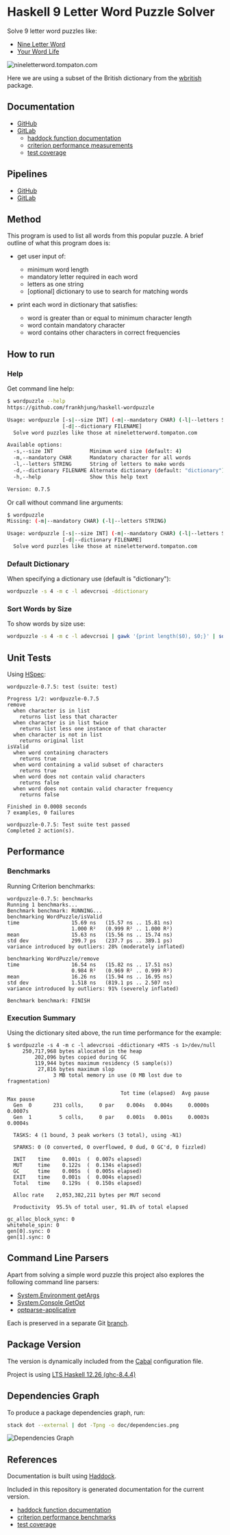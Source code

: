 # Haskell 9 Letter Word Puzzle Solver

Solve 9 letter word puzzles like:

* [Nine Letter Word](http://nineletterword.tompaton.com/adevcrsoi/)
* [Your Word Life](http://www.yourwiselife.com.au/games/9-letter-word/)

![nineletterword.tompaton.com](doc/nineletterword.png)

Here we are using a subset of the British dictionary from the
[wbritish](https://packages.debian.org/sid/text/wbritish) package.


## Documentation

* [GitHub](https://frankhjung.github.io/haskell-wordpuzzle/)
* [GitLab](https://frankhjung1.gitlab.io/haskell-wordpuzzle/)
  * [haddock function documentation](https://frankhjung1.gitlab.io/haskell-wordpuzzle/html/wordpuzzle/index.html)
  * [criterion performance measurements](https://frankhjung1.gitlab.io/haskell-wordpuzzle/benchmark.html)
  * [test coverage](https://frankhjung1.gitlab.io/haskell-wordpuzzle/hpc/wordpuzzle/test/hpc_index.html)


## Pipelines

* [GitHub](https://github.com/frankhjung/haskell-wordpuzzle/actions)
* [GitLab](https://gitlab.com/frankhjung1/haskell-wordpuzzle/pipelines)


## Method

This program is used to list all words from this popular puzzle.
A brief outline of what this program does is:

* get user input of:
  * minimum word length
  * mandatory letter required in each word
  * letters as one string
  * [optional] dictionary to use to search for matching words

* print each word in dictionary that satisfies:
  * word is greater than or equal to minimum character length
  * word contain mandatory character
  * word contains other characters in correct frequencies


## How to run

### Help

Get command line help:

```bash
$ wordpuzzle --help
https://github.com/frankhjung/haskell-wordpuzzle

Usage: wordpuzzle [-s|--size INT] (-m|--mandatory CHAR) (-l|--letters STRING)
                  [-d|--dictionary FILENAME]
  Solve word puzzles like those at nineletterword.tompaton.com

Available options:
  -s,--size INT            Minimum word size (default: 4)
  -m,--mandatory CHAR      Mandatory character for all words
  -l,--letters STRING      String of letters to make words
  -d,--dictionary FILENAME Alternate dictionary (default: "dictionary")
  -h,--help                Show this help text

Version: 0.7.5
```

Or call without command line arguments:

```bash
$ wordpuzzle
Missing: (-m|--mandatory CHAR) (-l|--letters STRING)

Usage: wordpuzzle [-s|--size INT] (-m|--mandatory CHAR) (-l|--letters STRING)
                  [-d|--dictionary FILENAME]
  Solve word puzzles like those at nineletterword.tompaton.com
```

### Default Dictionary

When specifying a dictionary use (default is "dictionary"):

```bash
wordpuzzle -s 4 -m c -l adevcrsoi -ddictionary
```

### Sort Words by Size

To show words by size use:

```bash
wordpuzzle -s 4 -m c -l adevcrsoi | gawk '{print length($0), $0;}' | sort -r
```


## Unit Tests

Using [HSpec](https://hspec.github.io/):

```text
wordpuzzle-0.7.5: test (suite: test)
            
Progress 1/2: wordpuzzle-0.7.5
remove
  when character is in list
    returns list less that character
  when character is in list twice
    returns list less one instance of that character
  when character is not in list
    returns original list
isValid
  when word containing characters
    returns true
  when word containing a valid subset of characters
    returns true
  when word does not contain valid characters
    returns false
  when word does not contain valid character frequency
    returns false

Finished in 0.0008 seconds
7 examples, 0 failures
                              
wordpuzzle-0.7.5: Test suite test passed
Completed 2 action(s).
```


## Performance

### Benchmarks

Running Criterion benchmarks:

```text
wordpuzzle-0.7.5: benchmarks
Running 1 benchmarks...       
Benchmark benchmark: RUNNING...
benchmarking WordPuzzle/isValid
time                 15.69 ns   (15.57 ns .. 15.81 ns)
                     1.000 R²   (0.999 R² .. 1.000 R²)
mean                 15.63 ns   (15.56 ns .. 15.74 ns)
std dev              299.7 ps   (237.7 ps .. 389.1 ps)
variance introduced by outliers: 28% (moderately inflated)
                              
benchmarking WordPuzzle/remove
time                 16.54 ns   (15.82 ns .. 17.51 ns)
                     0.984 R²   (0.969 R² .. 0.999 R²)
mean                 16.26 ns   (15.94 ns .. 16.95 ns)
std dev              1.518 ns   (819.1 ps .. 2.507 ns)
variance introduced by outliers: 91% (severely inflated)
                              
Benchmark benchmark: FINISH   
```

### Execution Summary

Using the dictionary sited above, the run time performance for the example:

```text
$ wordpuzzle -s 4 -m c -l adevcrsoi -ddictionary +RTS -s 1>/dev/null
     250,717,968 bytes allocated in the heap
         202,096 bytes copied during GC
         119,944 bytes maximum residency (5 sample(s))
          27,816 bytes maximum slop
               3 MB total memory in use (0 MB lost due to fragmentation)

                                     Tot time (elapsed)  Avg pause  Max pause
  Gen  0       231 colls,     0 par    0.004s   0.004s     0.0000s    0.0007s
  Gen  1         5 colls,     0 par    0.001s   0.001s     0.0003s    0.0004s

  TASKS: 4 (1 bound, 3 peak workers (3 total), using -N1)

  SPARKS: 0 (0 converted, 0 overflowed, 0 dud, 0 GC'd, 0 fizzled)

  INIT    time    0.001s  (  0.007s elapsed)
  MUT     time    0.122s  (  0.134s elapsed)
  GC      time    0.005s  (  0.005s elapsed)
  EXIT    time    0.001s  (  0.004s elapsed)
  Total   time    0.129s  (  0.150s elapsed)

  Alloc rate    2,053,382,211 bytes per MUT second

  Productivity  95.5% of total user, 91.8% of total elapsed

gc_alloc_block_sync: 0
whitehole_spin: 0
gen[0].sync: 0
gen[1].sync: 0
```


## Command Line Parsers

Apart from solving a simple word puzzle this project also explores the following
command line parsers:

* [System.Environment getArgs](https://hackage.haskell.org/package/base/docs/System-Environment.html)
* [System.Console GetOpt](https://hackage.haskell.org/package/base/docs/System-Console-GetOpt.html)
* [optparse-applicative](https://hackage.haskell.org/package/optparse-applicative)

Each is preserved in a separate Git [branch](https://github.com/frankhjung/haskell-wordpuzzle/branches).


## Package Version

The version is dynamically included from the
[Cabal](https://www.haskell.org/cabal/users-guide/developing-packages.html#accessing-data-files-from-package-code)
configuration file.

Project is using [LTS Haskell 12.26 (ghc-8.4.4)](https://www.stackage.org/lts-12.26)


## Dependencies Graph

To produce a package dependencies graph, run:

```bash
stack dot --external | dot -Tpng -o doc/dependencies.png
```

![Dependencies Graph](doc/dependencies.png)


## References

Documentation is built using [Haddock](https://www.haskell.org/haddock/).

Included in this repository is generated documentation for the current version.

* [haddock function documentation](./doc/html/wordpuzzle/index.html)
* [criterion performance benchmarks](./doc/benchmark.html)
* [test coverage](./doc/hpc/wordpuzzle/test/hpc_index.html)

